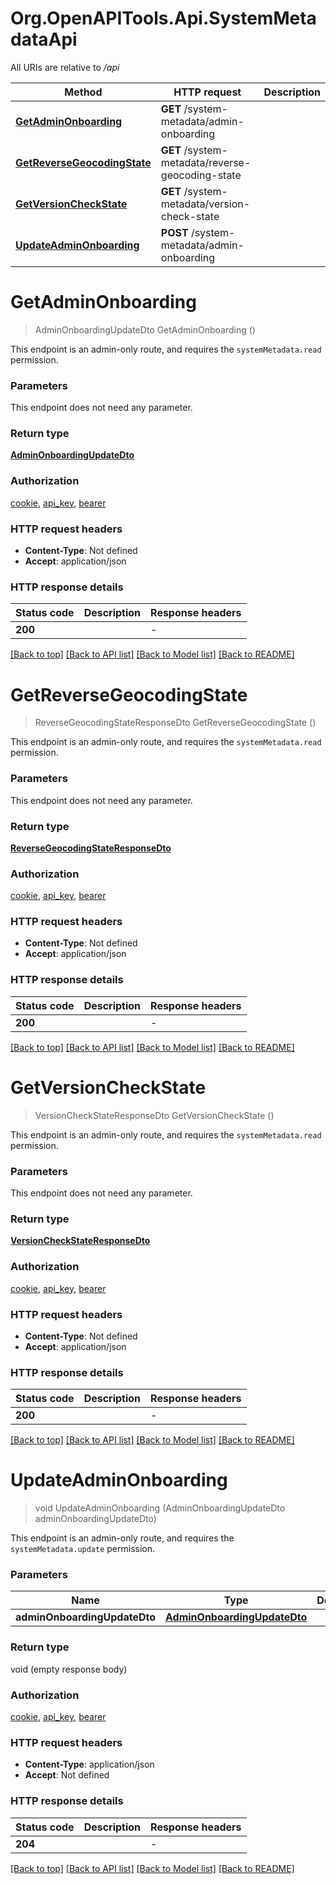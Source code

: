 # Org.OpenAPITools.Api.SystemMetadataApi

All URIs are relative to */api*

| Method | HTTP request | Description |
|--------|--------------|-------------|
| [**GetAdminOnboarding**](SystemMetadataApi.md#getadminonboarding) | **GET** /system-metadata/admin-onboarding |  |
| [**GetReverseGeocodingState**](SystemMetadataApi.md#getreversegeocodingstate) | **GET** /system-metadata/reverse-geocoding-state |  |
| [**GetVersionCheckState**](SystemMetadataApi.md#getversioncheckstate) | **GET** /system-metadata/version-check-state |  |
| [**UpdateAdminOnboarding**](SystemMetadataApi.md#updateadminonboarding) | **POST** /system-metadata/admin-onboarding |  |

<a id="getadminonboarding"></a>
# **GetAdminOnboarding**
> AdminOnboardingUpdateDto GetAdminOnboarding ()



This endpoint is an admin-only route, and requires the `systemMetadata.read` permission.


### Parameters
This endpoint does not need any parameter.
### Return type

[**AdminOnboardingUpdateDto**](AdminOnboardingUpdateDto.md)

### Authorization

[cookie](../README.md#cookie), [api_key](../README.md#api_key), [bearer](../README.md#bearer)

### HTTP request headers

 - **Content-Type**: Not defined
 - **Accept**: application/json


### HTTP response details
| Status code | Description | Response headers |
|-------------|-------------|------------------|
| **200** |  |  -  |

[[Back to top]](#) [[Back to API list]](../../README.md#documentation-for-api-endpoints) [[Back to Model list]](../../README.md#documentation-for-models) [[Back to README]](../../README.md)

<a id="getreversegeocodingstate"></a>
# **GetReverseGeocodingState**
> ReverseGeocodingStateResponseDto GetReverseGeocodingState ()



This endpoint is an admin-only route, and requires the `systemMetadata.read` permission.


### Parameters
This endpoint does not need any parameter.
### Return type

[**ReverseGeocodingStateResponseDto**](ReverseGeocodingStateResponseDto.md)

### Authorization

[cookie](../README.md#cookie), [api_key](../README.md#api_key), [bearer](../README.md#bearer)

### HTTP request headers

 - **Content-Type**: Not defined
 - **Accept**: application/json


### HTTP response details
| Status code | Description | Response headers |
|-------------|-------------|------------------|
| **200** |  |  -  |

[[Back to top]](#) [[Back to API list]](../../README.md#documentation-for-api-endpoints) [[Back to Model list]](../../README.md#documentation-for-models) [[Back to README]](../../README.md)

<a id="getversioncheckstate"></a>
# **GetVersionCheckState**
> VersionCheckStateResponseDto GetVersionCheckState ()



This endpoint is an admin-only route, and requires the `systemMetadata.read` permission.


### Parameters
This endpoint does not need any parameter.
### Return type

[**VersionCheckStateResponseDto**](VersionCheckStateResponseDto.md)

### Authorization

[cookie](../README.md#cookie), [api_key](../README.md#api_key), [bearer](../README.md#bearer)

### HTTP request headers

 - **Content-Type**: Not defined
 - **Accept**: application/json


### HTTP response details
| Status code | Description | Response headers |
|-------------|-------------|------------------|
| **200** |  |  -  |

[[Back to top]](#) [[Back to API list]](../../README.md#documentation-for-api-endpoints) [[Back to Model list]](../../README.md#documentation-for-models) [[Back to README]](../../README.md)

<a id="updateadminonboarding"></a>
# **UpdateAdminOnboarding**
> void UpdateAdminOnboarding (AdminOnboardingUpdateDto adminOnboardingUpdateDto)



This endpoint is an admin-only route, and requires the `systemMetadata.update` permission.


### Parameters

| Name | Type | Description | Notes |
|------|------|-------------|-------|
| **adminOnboardingUpdateDto** | [**AdminOnboardingUpdateDto**](AdminOnboardingUpdateDto.md) |  |  |

### Return type

void (empty response body)

### Authorization

[cookie](../README.md#cookie), [api_key](../README.md#api_key), [bearer](../README.md#bearer)

### HTTP request headers

 - **Content-Type**: application/json
 - **Accept**: Not defined


### HTTP response details
| Status code | Description | Response headers |
|-------------|-------------|------------------|
| **204** |  |  -  |

[[Back to top]](#) [[Back to API list]](../../README.md#documentation-for-api-endpoints) [[Back to Model list]](../../README.md#documentation-for-models) [[Back to README]](../../README.md)

